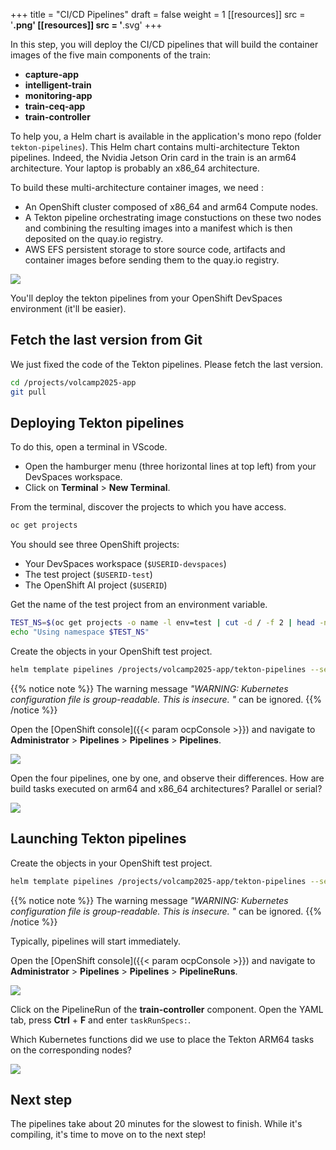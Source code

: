 +++
title = "CI/CD Pipelines"
draft = false
weight = 1
[[resources]]
  src = '**.png'
[[resources]]
  src = '**.svg'
+++

In this step, you will deploy the CI/CD pipelines that will build the container images of the five main components of the train:

- **capture-app**
- **intelligent-train**
- **monitoring-app**
- **train-ceq-app**
- **train-controller**

To help you, a Helm chart is available in the application's mono repo (folder `tekton-pipelines`).
This Helm chart contains multi-architecture Tekton pipelines.
Indeed, the Nvidia Jetson Orin card in the train is an arm64 architecture.
Your laptop is probably an x86_64 architecture.

To build these multi-architecture container images, we need :

- An OpenShift cluster composed of x86_64 and arm64 Compute nodes.
- A Tekton pipeline orchestrating image constuctions on these two nodes and combining the resulting images into a manifest which is then deposited on the quay.io registry.
- AWS EFS persistent storage to store source code, artifacts and container images before sending them to the quay.io registry.

[![](pipelines.svg)](https://www.itix.fr/blog/build-multi-architecture-container-images-with-kubernetes-buildah-tekton-aws/)

You'll deploy the tekton pipelines from your OpenShift DevSpaces environment (it'll be easier).

## Fetch the last version from Git

We just fixed the code of the Tekton pipelines.
Please fetch the last version.

```sh
cd /projects/volcamp2025-app
git pull
```

## Deploying Tekton pipelines

To do this, open a terminal in VScode.

- Open the hamburger menu (three horizontal lines at top left) from your DevSpaces workspace.
- Click on **Terminal** > **New Terminal**.

From the terminal, discover the projects to which you have access.

```sh
oc get projects
```

You should see three OpenShift projects:

- Your DevSpaces workspace (`$USERID-devspaces`)
- The test project (`$USERID-test`)
- The OpenShift AI project (`$USERID`)

Get the name of the test project from an environment variable.

```sh
TEST_NS=$(oc get projects -o name -l env=test | cut -d / -f 2 | head -n 1)
echo "Using namespace $TEST_NS"
```

Create the objects in your OpenShift test project.

```sh
helm template pipelines /projects/volcamp2025-app/tekton-pipelines --set namespace="$TEST_NS" | oc apply -f -
```

{{% notice note %}}
The warning message *"WARNING: Kubernetes configuration file is group-readable. This is insecure. "* can be ignored.
{{% /notice %}}

Open the [OpenShift console]({{< param ocpConsole >}}) and navigate to **Administrator** > **Pipelines** > **Pipelines** > **Pipelines**.

![](pipelines.png)

Open the four pipelines, one by one, and observe their differences.
How are build tasks executed on arm64 and x86_64 architectures?
Parallel or serial?

![](pipeline-buildah.png)

## Launching Tekton pipelines

Create the objects in your OpenShift test project.

```sh
helm template pipelines /projects/volcamp2025-app/tekton-pipelines --set namespace="$TEST_NS" --set runPipelines=true | oc create -f -
```

{{% notice note %}}
The warning message *"WARNING: Kubernetes configuration file is group-readable. This is insecure. "* can be ignored.
{{% /notice %}}

Typically, pipelines will start immediately.

Open the [OpenShift console]({{< param ocpConsole >}}) and navigate to **Administrator** > **Pipelines** > **Pipelines** > **PipelineRuns**.

![](pipelineruns.png)

Click on the PipelineRun of the **train-controller** component.
Open the YAML tab, press **Ctrl** + **F** and enter `taskRunSpecs:`.

Which Kubernetes functions did we use to place the Tekton ARM64 tasks on the corresponding nodes?

![](pipelinerun-taskrunspecs.png)

## Next step

The pipelines take about 20 minutes for the slowest to finish.
While it's compiling, it's time to move on to the next step!
